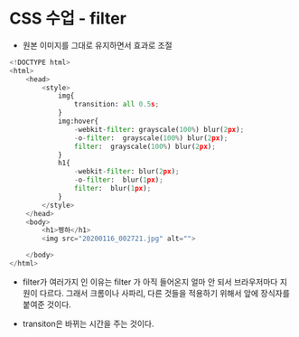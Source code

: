 # CSS 수업 - filter

- 원본 이미지를 그대로 유지하면서 효과로 조절

```python
<!DOCTYPE html>
<html>
    <head>
        <style>
            img{
                transition: all 0.5s;
            }
            img:hover{
                -webkit-filter: grayscale(100%) blur(2px);
                -o-filter:  grayscale(100%) blur(2px);
                filter:  grayscale(100%) blur(2px);
            }
            h1{
                -webkit-filter: blur(2px);
                -o-filter:  blur(1px);
                filter:  blur(1px);
            }
        </style>
    </head>
    <body>
        <h1>펭하</h1>
        <img src="20200116_002721.jpg" alt="">

    </body>
</html> 
```

- filter가 여러가지 인 이유는 filter 가 아직 들어온지 얼마 안 되서 브라우저마다 지원이 다르다. 그래서 크롬이나 사파리, 다른 것들을 적용하기 위해서 앞에 장식자를 붙여준 것이다.

- transiton은 바뀌는 시간을 주는 것이다.